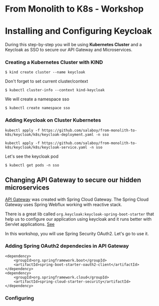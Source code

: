 # From Monolith to K8s - Workshop 


# Installing and Configuring Keycloak

During this step-by-step you will be using **Kubernetes Cluster** and a Keycloak as SSO to secure our API Gateway and Microservices. 

### Creating a Kubernetes Cluster with KIND

```
$ kind create cluster --name keycloak
```

Don't forget to set current cluster/context

```
$ kubectl cluster-info --context kind-keycloak
```

We will create a namespace sso

```
$ kubectl create namespace sso
```

### Adding Keycloak on Cluster Kubernetes

```
kubectl apply -f https://github.com/salaboy/from-monolith-to-k8s/keycloak/k8s/keycloak-deployment.yaml -n sso

kubectl apply -f https://github.com/salaboy/from-monolith-to-k8s/keycloak/k8s/keycloak-service.yaml -n sso
```

Let's see the keycloak pod

```
$ kubectl get pods -n sso
```

## Changing API Gateway to secure our hidden microservices

[API Gateway](https://github.com/mcruzdev/fmtok8s-api-gateway) was created with Spring Cloud Gateway. The Spring Cloud Gateway uses Spring Webflux working with reactive stack.

There is a great lib called
`org.keycloak:keycloak-spring-boot-starter` that help us to configure our application using keycloak and it runs better with Servlet applications. [See](https://keycloak.discourse.group/t/webflux-support-for-spring-boot-and-spring-security-adapters/2936)

In this workshop, you will use Spring Security OAuth2. Let's go to use it.

### Adding Spring OAuth2 dependecies in API Gateway

```
<dependency>
    <groupId>org.springframework.boot</groupId>
    <artifactId>spring-boot-starter-oauth2-client</artifactId>
</dependency>
<dependency>
    <groupId>org.springframework.cloud</groupId>
    <artifactId>spring-cloud-starter-security</artifactId>
</dependency>
```

### Configuring 